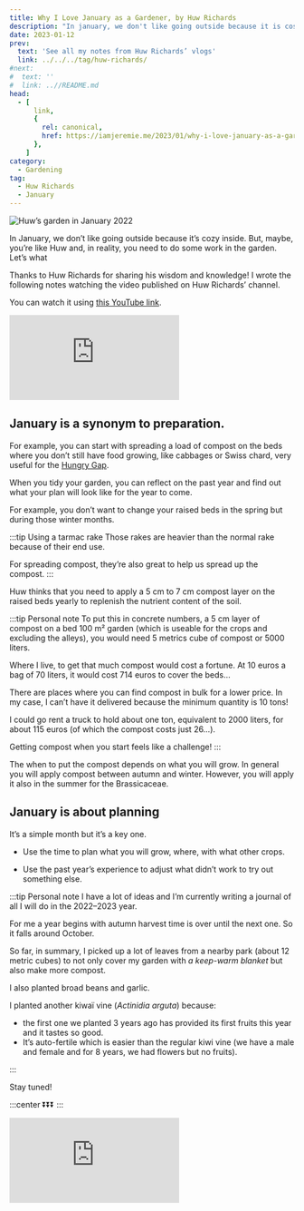 ```yaml
---
title: Why I Love January as a Gardener, by Huw Richards
description: "In january, we don't like going outside because it is cosy inside. But, maybe, you're like Huw and, in reality, you need to do some work in the garden. Let's what."
date: 2023-01-12
prev:
  text: 'See all my notes from Huw Richards’ vlogs'
  link: ../../../tag/huw-richards/
#next:
#  text: ''
#  link: ..//README.md
head:
  - [
      link,
      {
        rel: canonical,
        href: https://iamjeremie.me/2023/01/why-i-love-january-as-a-gardener-huw-richards,
      },
    ]
category:
  - Gardening
tag:
  - Huw Richards
  - January
---
```


![Huw’s garden in January 2022](/images/2023-01-12-huw-garden-in-january-2022.jpg 'Credits: image taken from Huw Richards’ vlog')

In January, we don’t like going outside because it’s cozy inside. But, maybe, you’re like Huw and, in reality, you need to do some work in the garden. Let’s what

Thanks to Huw Richards for sharing his wisdom and knowledge!
I wrote the following notes watching the video published on Huw Richards’ channel.

<!-- more -->

You can watch it using [this YouTube link](https://www.youtube.com/watch?v=g4Weoqv6D6Y).

<!-- markdownlint-disable MD033 -->
<p class="newsletter-wrapper"><iframe class="newsletter-embed" src="https://iamjeremie.substack.com/embed" frameborder="0" scrolling="no"></iframe></p>

## January is a synonym to preparation.

For example, you can start with spreading a load of compost on the beds where you don’t still have food growing, like cabbages or Swiss chard, very useful for the [Hungry Gap](https://en.wikipedia.org/wiki/Hungry_gap).

When you tidy your garden, you can reflect on the past year and find out what your plan will look like for the year to come.

For example, you don’t want to change your raised beds in the spring but during those winter months.

:::tip Using a tarmac rake
Those rakes are heavier than the normal rake because of their end use.

For spreading compost, they’re also great to help us spread up the compost.
:::

Huw thinks that you need to apply a 5 cm to 7 cm compost layer on the raised beds yearly to replenish the nutrient content of the soil.

:::tip Personal note
To put this in concrete numbers, a 5 cm layer of compost on a bed 100 m² garden (which is useable for the crops and excluding the alleys), you would need 5 metrics cube of compost or 5000 liters.

Where I live, to get that much compost would cost a fortune. At 10 euros a bag of 70 liters, it would cost 714 euros to cover the beds…

There are places where you can find compost in bulk for a lower price. In my case, I can’t have it delivered because the minimum quantity is 10 tons!

I could go rent a truck to hold about one ton, equivalent to 2000 liters, for about 115 euros (of which the compost costs just 26…).

Getting compost when you start feels like a challenge!
:::

The when to put the compost depends on what you will grow. In general you will apply compost between autumn and winter. However, you will apply it also in the summer for the Brassicaceae.

## January is about planning

It’s a simple month but it’s a key one.

- Use the time to plan what you will grow, where, with what other crops.

- Use the past year’s experience to adjust what didn’t work to try out something else.

:::tip Personal note
I have a lot of ideas and I’m currently writing a journal of all I will do in the 2022–2023 year.

For me a year begins with autumn harvest time is over until the next one. So it falls around October.

So far, in summary, I picked up a lot of leaves from a nearby park (about 12 metric cubes) to not only cover my garden with _a keep-warm blanket_ but also make more compost.

I also planted broad beans and garlic.

I planted another kiwaï vine (_Actinidia arguta_) because:

- the first one we planted 3 years ago has provided its first fruits this year and it tastes so good.
- It’s auto-fertile which is easier than the regular kiwi vine (we have a male and female and for 8 years, we had flowers but no fruits).

:::

Stay tuned!

:::center
⏬⏬⏬
:::

<!-- markdownlint-disable MD033 -->
<p class="newsletter-wrapper"><iframe class="newsletter-embed" src="https://iamjeremie.substack.com/embed" frameborder="0" scrolling="no"></iframe></p>
